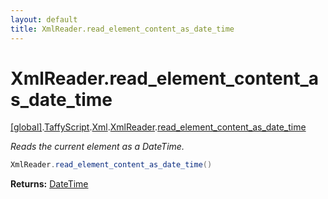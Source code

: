 ```yaml
---
layout: default
title: XmlReader.read_element_content_as_date_time
---
```


# XmlReader.read_element_content_as_date_time

[\[global\]]({{site.baseurl}}/docs/).[TaffyScript]({{site.baseurl}}/docs/TaffyScript/).[Xml]({{site.baseurl}}/docs/TaffyScript/Xml/).[XmlReader]({{site.baseurl}}/docs/TaffyScript/Xml/XmlReader/).[read_element_content_as_date_time]({{site.baseurl}}/docs/TaffyScript/Xml/XmlReader/read_element_content_as_date_time/)

_Reads the current element as a DateTime._

```cs
XmlReader.read_element_content_as_date_time()
```

**Returns:** [DateTime]({{site.baseurl}}/docs/TaffyScript/DateTime)
